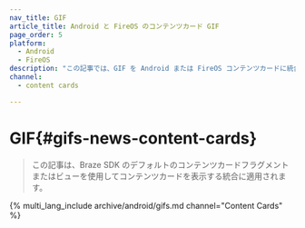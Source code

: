```yaml
---
nav_title: GIF
article_title: Android と FireOS のコンテンツカード GIF
page_order: 5
platform: 
  - Android
  - FireOS
description: "この記事では、GIF を Android または FireOS コンテンツカードに統合する方法について説明します。"
channel:
  - content cards

---
```


# GIF{#gifs-news-content-cards}

> この記事は、Braze SDK のデフォルトのコンテンツカードフラグメントまたはビューを使用してコンテンツカードを表示する統合に適用されます。

{% multi_lang_include archive/android/gifs.md channel="Content Cards" %}